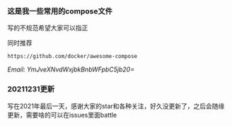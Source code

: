 ### 这是我一些常用的compose文件

写的不规范希望大家可以指正

同时推荐

`https://github.com/docker/awesome-compose`

*Email: YmJveXNvdWxjbkBnbWFpbC5jb20=*

### 20211231更新

写在2021年最后一天，感谢大家的star和各种关注，好久没更新了，之后会随缘更新，需要啥的可以在issues里面battle
